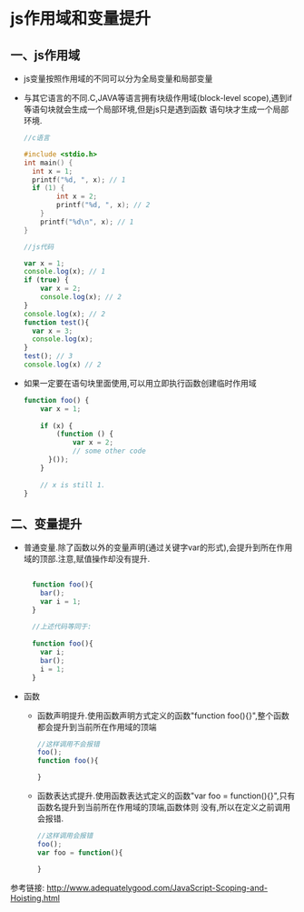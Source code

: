 js作用域和变量提升
=====================

一、js作用域
-------------
  
  - js变量按照作用域的不同可以分为全局变量和局部变量
  
  - 与其它语言的不同.C,JAVA等语言拥有块级作用域(block-level scope),遇到if等语句块就会生成一个局部环境,但是js只是遇到函数
    语句块才生成一个局部环境.
  
    ```c
    //c语言
    
    #include <stdio.h>
    int main() {
   	  int x = 1;
  	  printf("%d, ", x); // 1
  	  if (1) {
	    	int x = 2;
	    	printf("%d, ", x); // 2
	    }
    	printf("%d\n", x); // 1
    }
    ```
   
    
    ```javascript
    //js代码
    
    var x = 1;
    console.log(x); // 1
    if (true) {
	    var x = 2;
    	console.log(x); // 2
    }
    console.log(x); // 2
    function test(){
      var x = 3;
      console.log(x);
    }
    test(); // 3
    console.log(x) // 2
    
    ```
    
  - 如果一定要在语句块里面使用,可以用立即执行函数创建临时作用域
    
    ```javascript
    function foo() {
	    var x = 1;
	    
	    if (x) {
		    (function () {
			    var x = 2;
			    // some other code
	   	  }());
	    }
	    
	    // x is still 1.
    }
    ```
     
  
    


二、变量提升
--------------

  - 普通变量.除了函数以外的变量声明(通过关键字var的形式),会提升到所在作用域的顶部.注意,赋值操作却没有提升.
  
    ```javascript
      
      function foo(){
        bar();
        var i = 1;
      }  
      
      //上述代码等同于:
      
      function foo(){
        var i;
        bar();
        i = 1;
      }
    ``` 
  
  
  
  
  - 函数
  
    + 函数声明提升.使用函数声明方式定义的函数"function foo(){}",整个函数都会提升到当前所在作用域的顶端
    
      ```javascript
      //这样调用不会报错
      foo();
      function foo(){
      
      }
      
      ```
      
    + 函数表达式提升.使用函数表达式定义的函数"var foo = function(){}",只有函数名提升到当前所在作用域的顶端,函数体则
      没有,所以在定义之前调用会报错.

      ```javascript
      //这样调用会报错
      foo();
      var foo = function(){
      
      }
      
      ```
 

参考链接: http://www.adequatelygood.com/JavaScript-Scoping-and-Hoisting.html 
